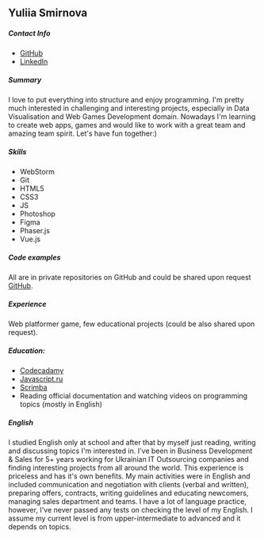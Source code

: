 ## Yuliia Smirnova

##### Contact Info 

* [GitHub](http://github.com/yulsmir)
* [LinkedIn](https://www.linkedin.com/in/smirnovajulia/)

##### Summary
I love to put everything into structure and enjoy programming. I'm pretty much interested in challenging and interesting projects, 
especially in Data Visualisation and Web Games Development domain. 
Nowadays I'm learning to create web apps, games and would like to work with a great team and amazing team spirit. 
Let's have fun together:) 

##### Skills
* WebStorm
* Git
* HTML5
* CSS3
* JS
* Photoshop
* Figma
* Phaser.js
* Vue.js

##### Code examples
All are in private repositories on GitHub and could be shared upon request [GitHub](http://github.com/yulsmir).

##### Experience
Web platformer game, few educational projects (could be also shared upon request).

##### Education:
  * [Codecadamy](codecademy.com)
  * [Javascript.ru](https://learn.javascript.ru/)
  * [Scrimba](https://scrimba.com/)
  * Reading official documentation and watching videos on programming topics (mostly in English)

##### English
I studied English only at school and after that by myself just reading, writing and discussing topics I'm interested in. 
I've been in Business Development & Sales for 5+ years working for Ukrainian IT Outsourcing companies and finding interesting projects from all around the world. 
This experience is priceless and has it's own benefits. My main activities were in English and included communication and negotiation with clients (verbal and written), preparing offers, contracts, writing guidelines and educating newcomers, managing sales department and teams.
I have a lot of language practice, however, I've never passed any tests on checking the level of my English. I assume my current level is from upper-intermediate to advanced and it depends on topics.
